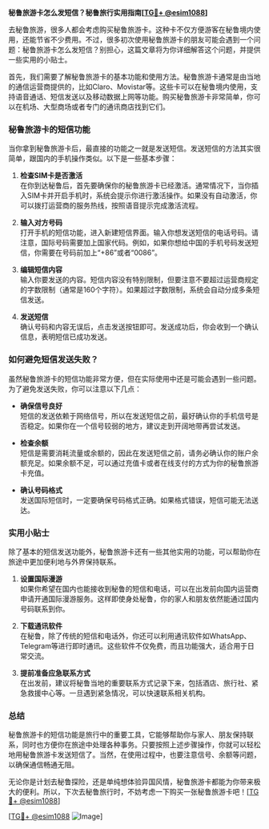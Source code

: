 **秘鲁旅游卡怎么发短信？秘鲁旅行实用指南[[TG💪+ @esim1088](https://t.me/s/esim1088)]**

去秘鲁旅游，很多人都会考虑购买秘鲁旅游卡。这种卡不仅方便游客在秘鲁境内使用，还能节省不少费用。不过，很多初次使用秘鲁旅游卡的朋友可能会遇到一个问题：秘鲁旅游卡怎么发短信？别担心，这篇文章将为你详细解答这个问题，并提供一些实用的小贴士。

首先，我们需要了解秘鲁旅游卡的基本功能和使用方法。秘鲁旅游卡通常是由当地的通信运营商提供的，比如Claro、Movistar等。这些卡可以在秘鲁境内使用，支持语音通话、短信发送以及移动数据上网等功能。购买秘鲁旅游卡非常简单，你可以在机场、大型商场或者专门的通讯商店找到它们。

### 秘鲁旅游卡的短信功能

当你拿到秘鲁旅游卡后，最直接的功能之一就是发送短信。发送短信的方法其实很简单，跟国内的手机操作类似。以下是一些基本步骤：

1. **检查SIM卡是否激活**  
   在你到达秘鲁后，首先要确保你的秘鲁旅游卡已经激活。通常情况下，当你插入SIM卡并开启手机时，系统会提示你进行激活操作。如果没有自动激活，你可以拨打运营商的服务热线，按照语音提示完成激活流程。

2. **输入对方号码**  
   打开手机的短信功能，进入新建短信界面。输入你想发送短信的电话号码。请注意，国际号码需要加上国家代码。例如，如果你想给中国的手机号码发送短信，你需要在号码前加上“+86”或者“0086”。

3. **编辑短信内容**  
   输入你要发送的内容。短信内容没有特别限制，但要注意不要超过运营商规定的字数限制（通常是160个字符）。如果超过字数限制，系统会自动分成多条短信发送。

4. **发送短信**  
   确认号码和内容无误后，点击发送按钮即可。发送成功后，你会收到一个确认信息，表明短信已成功发送。

### 如何避免短信发送失败？

虽然秘鲁旅游卡的短信功能非常方便，但在实际使用中还是可能会遇到一些问题。为了避免发送失败，你可以注意以下几点：

- **确保信号良好**  
  短信的发送依赖于网络信号，所以在发送短信之前，最好确认你的手机信号是否稳定。如果你在一个信号较弱的地方，建议走到开阔地带再尝试发送。

- **检查余额**  
  短信是需要消耗流量或余额的，因此在发送短信之前，请务必确认你的账户余额充足。如果余额不足，可以通过充值卡或者在线支付的方式为你的秘鲁旅游卡充值。

- **确认号码格式**  
  发送国际短信时，一定要确保号码格式正确。如果格式错误，短信可能无法送达。

### 实用小贴士

除了基本的短信发送功能外，秘鲁旅游卡还有一些其他实用的功能，可以帮助你在旅途中更加便利地与外界保持联系。

1. **设置国际漫游**  
   如果你希望在国内也能接收到秘鲁的短信和电话，可以在出发前向国内运营商申请开通国际漫游服务。这样即使身处秘鲁，你的家人和朋友依然能通过国内号码联系到你。

2. **下载通讯软件**  
   在秘鲁，除了传统的短信和电话外，你还可以利用通讯软件如WhatsApp、Telegram等进行即时通讯。这些软件不仅免费，而且功能强大，适合用于日常交流。

3. **提前准备应急联系方式**  
   在出发前，建议将秘鲁当地的重要联系方式记录下来，包括酒店、旅行社、紧急救援中心等。一旦遇到紧急情况，可以快速联系相关机构。

### 总结

秘鲁旅游卡的短信功能是旅行中的重要工具，它能够帮助你与家人、朋友保持联系，同时也方便你在旅途中处理各种事务。只要按照上述步骤操作，你就可以轻松地用秘鲁旅游卡发送短信了。当然，在使用过程中，也要注意信号、余额等问题，以确保通信畅通无阻。

无论你是计划去秘鲁探险，还是单纯想体验异国风情，秘鲁旅游卡都能为你带来极大的便利。所以，下次去秘鲁旅行时，不妨考虑一下购买一张秘鲁旅游卡吧！[[TG💪+ @esim1088](https://t.me/s/esim1088)]

[[TG💪+ @esim1088](https://t.me/s/esim1088) ![Image](https://i.postimg.cc/4NQfJmqS/Snipaste-2025-05-13-00-14-12.png)]